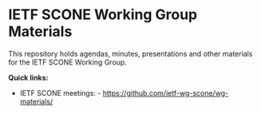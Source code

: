 # IETF SCONE Working Group Materials

This repository holds agendas, minutes, presentations and other materials for the IETF SCONE Working Group.

**Quick links:**

- IETF SCONE meetings: - https://github.com/ietf-wg-scone/wg-materials/

